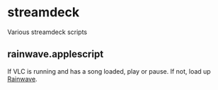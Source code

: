 # streamdeck
Various streamdeck scripts

## rainwave.applescript
If VLC is running and has a song loaded, play or pause. If not, load up [Rainwave](https://rainwave.cc).
